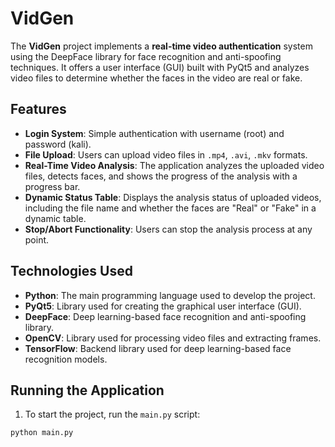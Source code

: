 # VidGen

The **VidGen** project implements a **real-time video authentication** system using the DeepFace library for face recognition and anti-spoofing techniques. It offers a user interface (GUI) built with PyQt5 and analyzes video files to determine whether the faces in the video are real or fake.

## Features

- **Login System**: Simple authentication with username (root) and password (kali).
- **File Upload**: Users can upload video files in `.mp4`, `.avi`, `.mkv` formats.
- **Real-Time Video Analysis**: The application analyzes the uploaded video files, detects faces, and shows the progress of the analysis with a progress bar.
- **Dynamic Status Table**: Displays the analysis status of uploaded videos, including the file name and whether the faces are "Real" or "Fake" in a dynamic table.
- **Stop/Abort Functionality**: Users can stop the analysis process at any point.

## Technologies Used

- **Python**: The main programming language used to develop the project.
- **PyQt5**: Library used for creating the graphical user interface (GUI).
- **DeepFace**: Deep learning-based face recognition and anti-spoofing library.
- **OpenCV**: Library used for processing video files and extracting frames.
- **TensorFlow**: Backend library used for deep learning-based face recognition models.

## Running the Application

1. To start the project, run the `main.py` script:

```bash
python main.py
